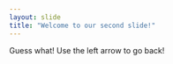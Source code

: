 ```yaml
---
layout: slide
title: "Welcome to our second slide!"
---
```

Guess what!
Use the left arrow to go back!
